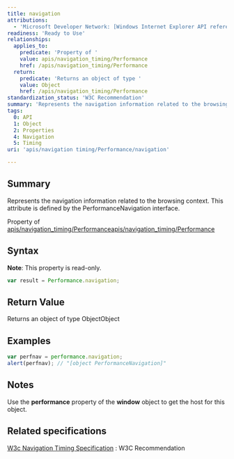 ```yaml
---
title: navigation
attributions:
  - 'Microsoft Developer Network: [Windows Internet Explorer API reference Article](http://msdn.microsoft.com/en-us/library/ie/hh828809%28v=vs.85%29.aspx)'
readiness: 'Ready to Use'
relationships:
  applies_to:
    predicate: 'Property of '
    value: apis/navigation_timing/Performance
    href: /apis/navigation_timing/Performance
  return:
    predicate: 'Returns an object of type '
    value: Object
    href: /apis/navigation_timing/Performance
standardization_status: 'W3C Recommendation'
summary: 'Represents the navigation information related to the browsing context. This attribute is defined by the PerformanceNavigation interface.'
tags:
  0: API
  1: Object
  2: Properties
  4: Navigation
  5: Timing
uri: 'apis/navigation timing/Performance/navigation'

---
```

## Summary

Represents the navigation information related to the browsing context. This attribute is defined by the PerformanceNavigation interface.

Property of [apis/navigation\_timing/Performance](/apis/navigation_timing/Performance)[apis/navigation\_timing/Performance](/apis/navigation_timing/Performance)

## Syntax

**Note**: This property is read-only.

``` js
var result = Performance.navigation;
```

## Return Value

Returns an object of type ObjectObject

## Examples

``` js
var perfnav = performance.navigation;
alert(perfnav); // "[object PerformanceNavigation]"
```

## Notes

Use the **performance** property of the **window** object to get the host for this object.

## Related specifications

[W3c Navigation Timing Specification](http://www.w3.org/TR/navigation-timing/)
:   W3C Recommendation
